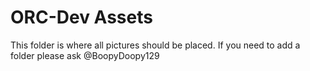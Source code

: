# ORC-Dev Assets

This folder is where all pictures should be placed. If you need to add a folder please ask @BoopyDoopy129
